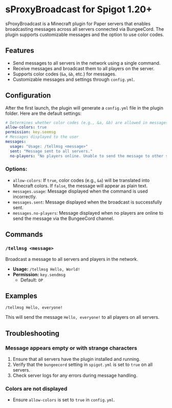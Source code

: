 # sProxyBroadcast for Spigot 1.20+

sProxyBroadcast is a Minecraft plugin for Paper servers that enables broadcasting messages across all servers connected
via BungeeCord. The plugin supports customizable messages and the option to use color codes.

## Features

- Send messages to all servers in the network using a single command.
- Receive messages and broadcast them to all players on the server.
- Supports color codes (`&a`, `&b`, etc.) for messages.
- Customizable messages and settings through `config.yml`.

## Configuration

After the first launch, the plugin will generate a `config.yml` file in the plugin folder. Here are the default
settings:

```yaml
# Determines whether color codes (e.g., &a, &b) are allowed in messages
allow-colors: true
permission: key.seemsg
# Messages displayed to the user
messages:
  usage: "Usage: /tellmsg <message>"
  sent: "Message sent to all servers."
  no-players: "No players online. Unable to send the message to other servers."
```

### Options:

- `allow-colors`: If `true`, color codes (e.g., `&a`) will be translated into Minecraft colors. If `false`, the message
  will appear as plain text.
- `messages.usage`: Message displayed when the command is used incorrectly.
- `messages.sent`: Message displayed when the broadcast is successfully sent.
- `messages.no-players`: Message displayed when no players are online to send the message via the BungeeCord channel.

## Commands

### `/tellmsg <message>`

Broadcast a message to all servers and players in the network.

- **Usage:** `/tellmsg Hello, World!`
- **Permission:** `key.sendmsg`
    - Default: `OP`

## Examples

   ```
   /tellmsg Hello, everyone!
   ```

This will send the message `Hello, everyone!` to all players on all servers.

## Troubleshooting

### Message appears empty or with strange characters

1. Ensure that all servers have the plugin installed and running.
2. Verify that the `bungeecord` setting in `spigot.yml` is set to `true` on all servers.
3. Check server logs for any errors during message handling.

### Colors are not displayed

- Ensure `allow-colors` is set to `true` in `config.yml`.